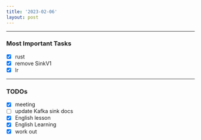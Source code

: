 ```yaml
---
title: '2023-02-06'
layout: post
---
```


---
### Most Important Tasks

- [x] rust
- [x] remove SinkV1
- [x] lr

---

### TODOs
- [x] meeting
- [ ] update Kafka sink docs
- [x] English lesson
- [x] English Learning
- [x] work out
